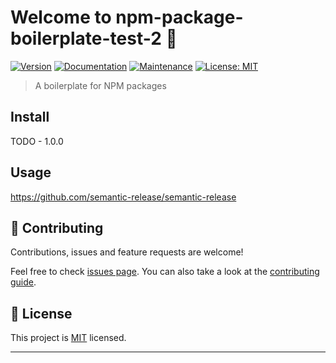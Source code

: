 # Welcome to npm-package-boilerplate-test-2 👋
[![Version](https://img.shields.io/npm/v/npm-package-boilerplate-test-2.svg)](https://www.npmjs.com/package/npm-package-boilerplate-test-2)
[![Documentation](https://img.shields.io/badge/documentation-yes-brightgreen.svg)](https://github.com/CaioRolla/npm-package-boilerplate#readme)
[![Maintenance](https://img.shields.io/badge/Maintained%3F-yes-green.svg)](https://github.com/CaioRolla/npm-package-boilerplate/graphs/commit-activity)
[![License: MIT](https://img.shields.io/github/license/CaioRolla/npm-package-boilerplate-test-2)](https://github.com/CaioRolla/npm-package-boilerplate/blob/master/LICENSE)

> A boilerplate for NPM packages

## Install


TODO - 1.0.0


## Usage


https://github.com/semantic-release/semantic-release


## 🤝 Contributing


Contributions, issues and feature requests are welcome!

Feel free to check [issues page](https://github.com/CaioRolla/npm-package-boilerplate/issues). You can also take a look at the [contributing guide](https://github.com/CaioRolla/npm-package-boilerplate/blob/master/CONTRIBUTING.md).


## 📝 License


This project is [MIT](https://github.com/CaioRolla/npm-package-boilerplate/blob/master/LICENSE) licensed.


***
